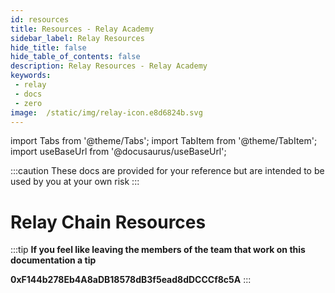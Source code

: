 ```yaml
---
id: resources 
title: Resources - Relay Academy
sidebar_label: Relay Resources 
hide_title: false
hide_table_of_contents: false
description: Relay Resources - Relay Academy
keywords: 
 - relay
 - docs
 - zero
image:  /static/img/relay-icon.e8d6824b.svg
---
```

import Tabs from '@theme/Tabs';
import TabItem from '@theme/TabItem';
import useBaseUrl from '@docusaurus/useBaseUrl';

:::caution
These docs are provided for your reference but are intended to be used by you at your own risk
:::

# Relay Chain Resources



:::tip
**If you feel like leaving the members of the team that work on this documentation a tip**

**0xF144b278Eb4A8aDB18578dB3f5ead8dDCCCf8c5A**
:::